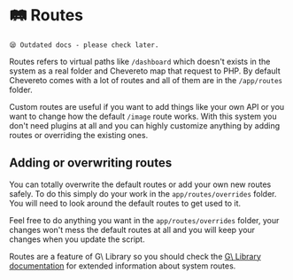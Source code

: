 # 🛤 Routes

`😪 Outdated docs - please check later.`

Routes refers to virtual paths like `/dashboard` which doesn't exists in the system as a real folder and Chevereto map that request to PHP. By default Chevereto comes with a lot of routes and all of them are in the `/app/routes` folder.

Custom routes are useful if you want to add things like your own API or you want to change how the default `/image` route works. With this system you don't need plugins at all and you can highly customize anything by adding routes or overriding the existing ones.

## Adding or overwriting routes

You can totally overwrite the default routes or add your own new routes safely. To do this simply do your work in the `app/routes/overrides` folder. You will need to look around the default routes to get used to it.

Feel free to do anything you want in the `app/routes/overrides` folder, your changes won't mess the default routes at all and you will keep your changes when you update the script.

Routes are a feature of G\ Library so you should check the [G\ Library documentation](https://g.chevereto.com/) for extended information about system routes.
